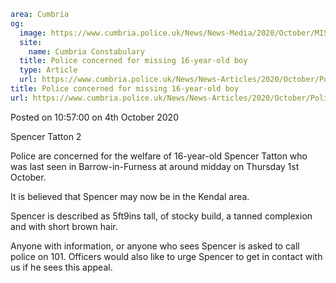 ```yaml
area: Cumbria
og:
  image: https://www.cumbria.police.uk/News/News-Media/2020/October/MISPER-TATTON-2jpg.jpg
  site:
    name: Cumbria Constabulary
  title: Police concerned for missing 16-year-old boy
  type: Article
  url: https://www.cumbria.police.uk/News/News-Articles/2020/October/Police-concerned-for-missing-16-year-old-boy.aspx
title: Police concerned for missing 16-year-old boy
url: https://www.cumbria.police.uk/News/News-Articles/2020/October/Police-concerned-for-missing-16-year-old-boy.aspx
```

Posted on 10:57:00 on 4th October 2020

Spencer Tatton 2

Police are concerned for the welfare of 16-year-old Spencer Tatton who was last seen in Barrow-in-Furness at around midday on Thursday 1st October.

It is believed that Spencer may now be in the Kendal area.

Spencer is described as 5ft9ins tall, of stocky build, a tanned complexion and with short brown hair.

Anyone with information, or anyone who sees Spencer is asked to call police on 101. Officers would also like to urge Spencer to get in contact with us if he sees this appeal.
